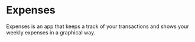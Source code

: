 # Expenses

Expenses is an app that keeps a track of your transactions and shows your weekly expenses in a graphical way.
